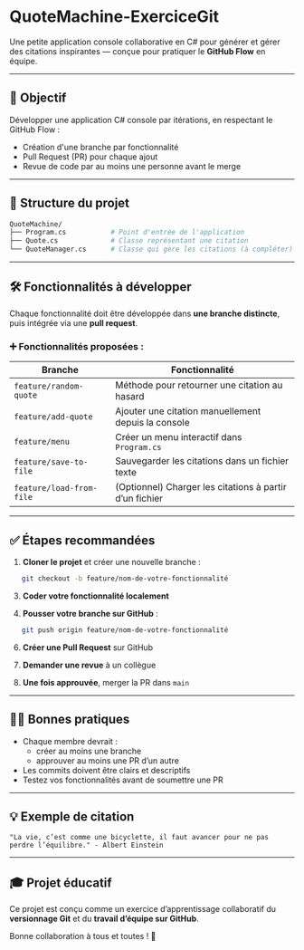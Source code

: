 # QuoteMachine-ExerciceGit

Une petite application console collaborative en C# pour générer et gérer des citations inspirantes — conçue pour pratiquer le **GitHub Flow** en équipe.

---

## 🎯 Objectif

Développer une application C# console par itérations, en respectant le GitHub Flow :
- Création d'une branche par fonctionnalité
- Pull Request (PR) pour chaque ajout
- Revue de code par au moins une personne avant le merge

---

## 🧱 Structure du projet

  ```bash
QuoteMachine/
├── Program.cs           # Point d'entrée de l'application
├── Quote.cs             # Classe représentant une citation
└── QuoteManager.cs      # Classe qui gère les citations (à compléter)
```
---

## 🛠 Fonctionnalités à développer

Chaque fonctionnalité doit être développée dans **une branche distincte**, puis intégrée via une **pull request**.

### ➕ Fonctionnalités proposées :

| Branche                        | Fonctionnalité                                         |
|-------------------------------|--------------------------------------------------------|
| `feature/random-quote`        | Méthode pour retourner une citation au hasard         |
| `feature/add-quote`           | Ajouter une citation manuellement depuis la console   |
| `feature/menu`                | Créer un menu interactif dans `Program.cs`            |
| `feature/save-to-file`        | Sauvegarder les citations dans un fichier texte       |
| `feature/load-from-file`      | (Optionnel) Charger les citations à partir d’un fichier |

---

## ✅ Étapes recommandées

1. **Cloner le projet** et créer une nouvelle branche :
```bash
   git checkout -b feature/nom-de-votre-fonctionnalité
```
3. **Coder votre fonctionnalité localement**

4. **Pousser votre branche sur GitHub** :
```bash
   git push origin feature/nom-de-votre-fonctionnalité
```
6. **Créer une Pull Request** sur GitHub

7. **Demander une revue** à un collègue

8. **Une fois approuvée**, merger la PR dans `main`

---

## 👩‍💻 Bonnes pratiques

- Chaque membre devrait :
  - créer au moins une branche
  - approuver au moins une PR d’un autre
- Les commits doivent être clairs et descriptifs
- Testez vos fonctionnalités avant de soumettre une PR

---

## 💡 Exemple de citation

```text
"La vie, c’est comme une bicyclette, il faut avancer pour ne pas perdre l’équilibre." - Albert Einstein
```

---

## 🎓 Projet éducatif

Ce projet est conçu comme un exercice d’apprentissage collaboratif du **versionnage Git** et du **travail d’équipe sur GitHub**.

Bonne collaboration à tous et toutes ! 🚀
